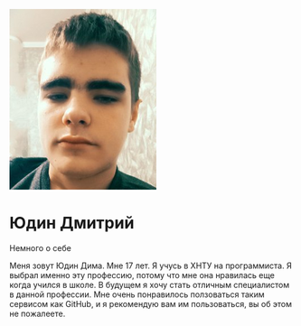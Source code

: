 ![Photo](photo.jpg)
# Юдин Дмитрий
 Немного о себе

Меня зовут Юдин Дима. Мне 17 лет. Я учусь в ХНТУ на программиста. Я выбрал именно эту профессию, потому что мне она нравилась еще когда учился в школе. В будущем я хочу стать отличным специалистом в данной профессии. Мне очень понравилось ползоваться таким сервисом как GitHub, и я рекомендую вам им пользоваться, вы об этом не пожалеете.

